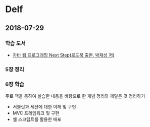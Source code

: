 # Delf


## 2018-07-29
### 학습 도서
- [자바 웹 프로그래밍 Next Step(로드북 출판, 박재성 저)](http://www.aladin.co.kr/shop/wproduct.aspx?ItemId=91501933)

### 5장 정리
### 6장 학습
주로 책을 통하여 실습한 내용을 바탕으로 한 개념 정리와 깨달은 것 정리하기
- 서블릿과 세션에 대한 이해 및 구현
- MVC 프레임워크 및 구현
- 쉘 스크립트를 활용한 배포

